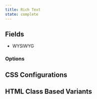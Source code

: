 ```yaml
---
title: Rich Text
state: complete
---
```


## Fields

- WYSIWYG

### Options

## CSS Configurations

## HTML Class Based Variants
